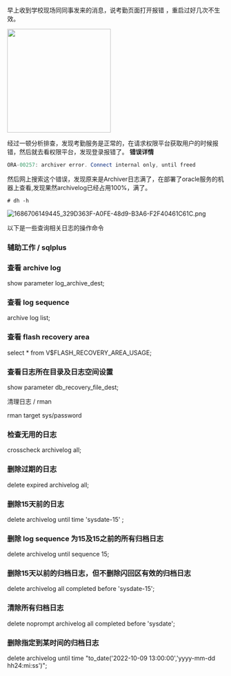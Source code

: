 早上收到学校现场同同事发来的消息，说考勤页面打开报错 ，重启过好几次不生效。

<img src="https://images-lin.oss-cn-guangzhou.aliyuncs.com/images/lQDPJyJWHVOBzQbNCSTNBDiw-2FknAbcVDcEf3hU2gDGAA_1080_2340.jpg" width="240px" />


经过一顿分析排查，发现考勤服务是正常的，在请求权限平台获取用户的时候报错，然后就去看权限平台，发现登录报错了。
**错误详情**

```java
ORA-00257: archiver error. Connect internal only, until freed
```


然后网上搜索这个错误，发现原来是Archiver日志满了，在部署了oracle服务的机器上查看,发现果然archivelog已经占用100%，满了。

```shell
# dh -h

```

![1686706149445_329D363F-A0FE-48d9-B3A6-F2F40461C61C.png](https://images-lin.oss-cn-guangzhou.aliyuncs.com/images/1686706149445_329D363F-A0FE-48d9-B3A6-F2F40461C61C.png)


以下是一些查询相关日志的操作命令
### 辅助工作 / sqlplus

### 查看 archive log
show parameter log_archive_dest;

### 查看 log sequence
archive log list;

### 查看 flash recovery area
select * from V$FLASH_RECOVERY_AREA_USAGE;

### 查看日志所在目录及日志空间设置
show parameter db_recovery_file_dest;

清理日志 / rman

rman target sys/password

### 检查无用的日志
crosscheck archivelog all;

### 删除过期的日志
delete expired archivelog all;

### 删除15天前的日志
delete archivelog until time 'sysdate-15' ;

### 删除 log sequence 为15及15之前的所有归档日志
delete archivelog until sequence 15;

### 删除15天以前的归档日志，但不删除闪回区有效的归档日志
delete archivelog all completed before 'sysdate-15';

### 清除所有归档日志
delete noprompt archivelog all completed before 'sysdate';

### 删除指定到某时间的归档日志
delete archivelog until time "to_date('2022-10-09 13:00:00','yyyy-mm-dd hh24:mi:ss')";
